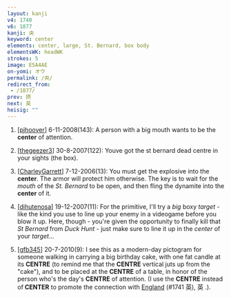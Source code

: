 ```yaml
---
layout: kanji
v4: 1740
v6: 1877
kanji: 央
keyword: center
elements: center, large, St. Bernard, box body
elementsWK: headWK
strokes: 5
image: E5A4AE
on-yomi: オウ
permalink: /央/
redirect_from:
 - /1877/
prev: 摂
next: 英
heisig: ""
---
```


1) [<a href="http://kanji.koohii.com/profile/pjhoover">pjhoover</a>] 6-11-2008(143): A person with a big mouth wants to be the<strong> center</strong> of attention.

2) [<a href="http://kanji.koohii.com/profile/thegeezer3">thegeezer3</a>] 30-8-2007(122): Youve got the st bernard dead centre in your sights (the box).

3) [<a href="http://kanji.koohii.com/profile/CharleyGarrett">CharleyGarrett</a>] 7-12-2006(13): You must get the explosive into the <strong>center</strong>. The armor will protect him otherwise. The key is to wait for the <em>mouth</em> of the <em>St. Bernard</em> to be open, and then fling the dynamite into the <strong>center</strong> of it.

4) [<a href="http://kanji.koohii.com/profile/dihutenosa">dihutenosa</a>] 19-12-2007(11): For the primitive, I&#039;ll try a <em>big</em> boxy <em>target</em> - like the kind you use to line up your enemy in a videogame before you blow it up. Here, though - you&#039;re given the opportunity to finally kill that <em>St Bernard</em> from <em>Duck Hunt</em> - just make sure to line it up in the <em>center</em> of your <em>target</em>...

5) [<a href="http://kanji.koohii.com/profile/gfb345">gfb345</a>] 20-7-2010(9): I see this as a modern-day pictogram for someone walking in carrying a big birthday cake, with one fat candle at its <strong>CENTRE</strong> (to remind me that the <strong>CENTRE</strong> vertical juts up from the &quot;cake&quot;), and to be placed at the <strong>CENTRE</strong> of a table, in honor of the person who&#039;s the day&#039;s <strong>CENTRE</strong> of attention. (I use the <strong>CENTRE</strong> instead of<strong> CENTER</strong> to promote the connection with <a href="../v4/1741.html">England</a> (#1741 英), 英 .).

